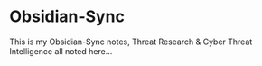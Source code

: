 # Obsidian-Sync
This is my Obsidian-Sync notes, Threat Research &amp; Cyber Threat Intelligence all noted here...
